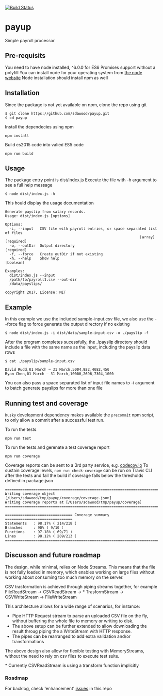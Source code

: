 [![Build Status](https://travis-ci.org/sdawood/payup.png?branch=master)](https://travis-ci.org/sdawood/payup)

# payup
Simple payroll processor

## Pre-requisits
You need to have node installed, ^6.0.0 for ES6 Promises support without a polyfill
You can install node for your operating system from [the node website](https://nodejs.org/)
Node installation should install npm as well

## Installation

Since the package is not yet available on npm, clone the repo using git

```
$ git clone https://github.com/sdawood/payup.git
$ cd payup
```

Install the dependecies using npm

```
npm install
```

Build es2015 code into valied ES5 code

```
npm run build
```

## Usage

The package entry point is dist/index.js
Execute the file with -h argument to see a full help message

```
$ node dist/index.js -h
```

This hould display the usage documentation

```
Generate payslip from salary records.
Usage: dist/index.js [options]

Options:
  -i, --input   CSV file with payroll entries, or space separated list of files
                                                              [array] [required]
  -o, --outDir  Output directory                                      [required]
  -f, --force   Create outDir if not existing
  -h, --help    Show help                                              [boolean]

Examples:
  dist/index.js --input
  /path/to/payroll1.csv --out-dir
  /data/payslips/

copyright 2017, License: MIT
```

## Example

In this example we use the included sample-input.csv file, we also use the --force flag to force generate the output directory if no existing

```
$ node dist/index.js -i dist/data/sample-input.csv -o ./payslip -f
```

After the program completes sucessfully, the ./payslip directory should include a file with the same name as the input, including the payslip data rows

```
$ cat ./payslip/sample-input.csv

David Rudd,01 March – 31 March,5004,922,4082,450
Ryan Chen,01 March – 31 March,10000,2696,7304,1000
```

You can also pass a space separated list of input file names to -i argument to batch generate payslips for more than one file


## Running test and coverage

`husky` development dependency makes available the `precommit` npm script, to only allow a commit after a successful test run.

To run the tests

```
npm run test
```

To run the tests and gerenate a test coverage report
```
npm run coverage
```
Coverage reports can be sent to a 3rd party service, e.g. [codecov.io](http://codecov.io)
To sustain coverage levels, ```npm run check-coverage``` can be run on Travis CLI after the tests and fail the build if coverage falls below the thresholds defined in package.json

```
=============================================================================
Writing coverage object [/Users/sdawood/tmp/payup/coverage/coverage.json]
Writing coverage reports at [/Users/sdawood/tmp/payup/coverage]
=============================================================================

=============================== Coverage summary ===============================
Statements   : 98.17% ( 214/218 )
Branches     : 90% ( 9/10 )
Functions    : 97.18% ( 69/71 )
Lines        : 98.12% ( 209/213 )
================================================================================
```
## Discusson and future roadmap

The design, while minimal, relies on Node Streams. This means that the file is not fully loaded in memory, which enables working on large files without working about consuming too much memory on the server.

CSV trasformation is achieved through piping streams together, for example FileReadStream -> CSVReadStream -> * TrasformStream -> CSVWriteStream -> FileWriteStream

This architecture allows for a wide range of scenarios, for instance:
* Pipe HTTP Request stream to parse an uploaded CSV file on the fly, without buffering the whole file to memory or writing to disk.
* The above setup can be further extended to allow downloading the result throug piping the a WriteStream with HTTP response.
* The pipes can be rearranged to add extra validation and/or transformations

The above design also allow for flexible testing with MemoryStreams, without the need to rely on csv files to execute test suite.

\* Currently CSVReadStream is using a transform function implicitly

### Roadmap

For backlog, check 'enhancement' [issues](https://github.com/sdawood/payup/issues) in this repo



